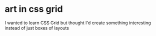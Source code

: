 # art in css grid
I wanted to learn CSS Grid but thought I'd create something interesting instead of just boxes of layouts
